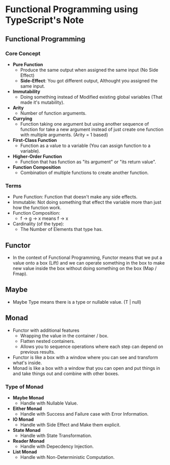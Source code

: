 # Functional Programming using TypeScript's Note

## Functional Programming

### Core Concept

- **Pure Function**
  - Produce the same output when assigned the same input (No Side Effect)
  - **Side-Effect**: You got different output, Althought you assigned the same input.
- **Immutability**
  - Doing something instead of Modified existing global variables (That made it's mutability).
- **Arity**
  - Number of function arguments.
- **Currying**
  - Function taking one argument but using another sequence of function for take a new argument instead of just create one function with multiple arguments. (Arity = 1 based)
- **First-Class Function**
  - Function as a value to a variable (You can assign function to a variable).
- **Higher-Order Function**
  - Function that has function as "its argument" or "its return value".
- **Function Composition**
  - Combination of multiple functions to create another function.

### Terms

- Pure Function: Function that doesn't make any side effects.
- Immutable: Not doing something that effect the variable more than just how the function work.
- Function Composition:
  - f -> g -> x means f -> x
- Cardinality (of the type):
  - The Number of Elements that type has.

## Functor

- In the context of Functional Programming, Functor means that we put a value onto a box (Lift) and we can operate something in the box to make new value inside the box without doing something on the box (Map / Fmap).

## Maybe

- Maybe Type means there is a type or nullable value. (T | null)

## Monad

- Functor with additional features
  - Wrapping the value in the container / box.
  - Flatten nested containers.
  - Allows you to sequence operations where each step can depend on previous results.
- Functor is like a box with a window where you can see and transform what's inside.
- Monad is like a box with a window that you can open and put things in and take things out and combine with other boxes.

### Type of Monad

- **Maybe Monad**
  - Handle with Nullable Value.
- **Either Monad**
  - Handle with Success and Failure case with Error Information.
- **IO Monad**
  - Handle with Side Effect and Make them explicit.
- **State Monad**
  - Handle with State Transformation.
- **Reader Monad**
  - Handle with Depecdency Injection.
- **List Monad**
  - Handle with Non-Deterministic Computation.
